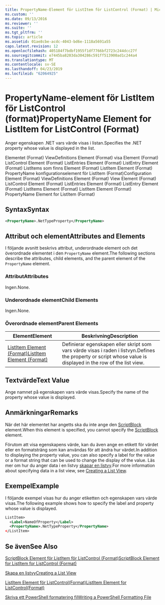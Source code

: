 ```yaml
---
title: PropertyName-Element för ListItem för ListControl (Format) | Microsoft Docs
ms.custom: ''
ms.date: 09/13/2016
ms.reviewer: ''
ms.suite: ''
ms.tgt_pltfrm: ''
ms.topic: article
ms.assetid: 01ae8cbe-acdc-4043-bd6e-1118a5691a55
caps.latest.revision: 12
ms.openlocfilehash: 405184f7bdbf1955f1df7766bf2723c244dcc27f
ms.sourcegitcommit: e7445ba8203da304286c591ff513900ad1c244a4
ms.translationtype: MT
ms.contentlocale: sv-SE
ms.lasthandoff: 04/23/2019
ms.locfileid: "62064925"
---
```

# <a name="propertyname-element-for-listitem-for-listcontrol-format"></a><span data-ttu-id="fa0e9-102">PropertyName-element för ListItem för ListControl (format)</span><span class="sxs-lookup"><span data-stu-id="fa0e9-102">PropertyName Element for ListItem for ListControl (Format)</span></span>

<span data-ttu-id="fa0e9-103">Anger egenskapen .NET vars värde visas i listan.</span><span class="sxs-lookup"><span data-stu-id="fa0e9-103">Specifies the .NET property whose value is displayed in the list.</span></span>

<span data-ttu-id="fa0e9-104">Elementet (Format) ViewDefinitions Element (Format) visa Element (Format) ListControl Element (Format) ListEntries Element (Format) ListEntry Element (Format) ListItems som finns Element (Format) ListItem Element (Format) PropertyName konfigurationselement för ListItem (Format)</span><span class="sxs-lookup"><span data-stu-id="fa0e9-104">Configuration Element (Format) ViewDefinitions Element (Format) View Element (Format) ListControl Element (Format) ListEntries Element (Format) ListEntry Element (Format) ListItems Element (Format) ListItem Element (Format) PropertyName Element for ListItem (Format)</span></span>

## <a name="syntax"></a><span data-ttu-id="fa0e9-105">Syntax</span><span class="sxs-lookup"><span data-stu-id="fa0e9-105">Syntax</span></span>

```xml
<PropertyName>.NetTypeProperty</PropertyName>
```

## <a name="attributes-and-elements"></a><span data-ttu-id="fa0e9-106">Attribut och element</span><span class="sxs-lookup"><span data-stu-id="fa0e9-106">Attributes and Elements</span></span>

<span data-ttu-id="fa0e9-107">I följande avsnitt beskrivs attribut, underordnade element och det överordnade elementet i den `PropertyName` element.</span><span class="sxs-lookup"><span data-stu-id="fa0e9-107">The following sections describe the attributes, child elements, and the parent element of the `PropertyName` element.</span></span>

### <a name="attributes"></a><span data-ttu-id="fa0e9-108">Attribut</span><span class="sxs-lookup"><span data-stu-id="fa0e9-108">Attributes</span></span>

<span data-ttu-id="fa0e9-109">Ingen.</span><span class="sxs-lookup"><span data-stu-id="fa0e9-109">None.</span></span>

### <a name="child-elements"></a><span data-ttu-id="fa0e9-110">Underordnade element</span><span class="sxs-lookup"><span data-stu-id="fa0e9-110">Child Elements</span></span>

<span data-ttu-id="fa0e9-111">Ingen.</span><span class="sxs-lookup"><span data-stu-id="fa0e9-111">None.</span></span>

### <a name="parent-elements"></a><span data-ttu-id="fa0e9-112">Överordnade element</span><span class="sxs-lookup"><span data-stu-id="fa0e9-112">Parent Elements</span></span>

|<span data-ttu-id="fa0e9-113">Element</span><span class="sxs-lookup"><span data-stu-id="fa0e9-113">Element</span></span>|<span data-ttu-id="fa0e9-114">Beskrivning</span><span class="sxs-lookup"><span data-stu-id="fa0e9-114">Description</span></span>|
|-------------|-----------------|
|[<span data-ttu-id="fa0e9-115">ListItem Element (Format)</span><span class="sxs-lookup"><span data-stu-id="fa0e9-115">ListItem Element (Format)</span></span>](./listitem-element-for-listitems-for-listcontrol-format.md)|<span data-ttu-id="fa0e9-116">Definierar egenskapen eller skript som vars värde visas i raden i listvyn.</span><span class="sxs-lookup"><span data-stu-id="fa0e9-116">Defines the property or script whose value is displayed in the row of the list view.</span></span>|

## <a name="text-value"></a><span data-ttu-id="fa0e9-117">Textvärde</span><span class="sxs-lookup"><span data-stu-id="fa0e9-117">Text Value</span></span>

<span data-ttu-id="fa0e9-118">Ange namnet på egenskapen vars värde visas.</span><span class="sxs-lookup"><span data-stu-id="fa0e9-118">Specify the name of the property whose value is displayed.</span></span>

## <a name="remarks"></a><span data-ttu-id="fa0e9-119">Anmärkningar</span><span class="sxs-lookup"><span data-stu-id="fa0e9-119">Remarks</span></span>

<span data-ttu-id="fa0e9-120">När det här elementet har angetts ska du inte ange den [ScriptBlock](./scriptblock-element-for-listitem-for-listcontrol-format.md) element.</span><span class="sxs-lookup"><span data-stu-id="fa0e9-120">When this element is specified, you cannot specify the [ScriptBlock](./scriptblock-element-for-listitem-for-listcontrol-format.md) element.</span></span>

<span data-ttu-id="fa0e9-121">Förutom att visa egenskapens värde, kan du även ange en etikett för värdet eller en formatsträng som kan användas för att ändra hur värdet.</span><span class="sxs-lookup"><span data-stu-id="fa0e9-121">In addition to displaying the property value, you can also specify a label for the value or a format string that can be used to change the display of the value.</span></span> <span data-ttu-id="fa0e9-122">Läs mer om hur du anger data i en listvy [skapar en listvy](./creating-a-list-view.md).</span><span class="sxs-lookup"><span data-stu-id="fa0e9-122">For more information about specifying data in a list view, see [Creating a List View](./creating-a-list-view.md).</span></span>

## <a name="example"></a><span data-ttu-id="fa0e9-123">Exempel</span><span class="sxs-lookup"><span data-stu-id="fa0e9-123">Example</span></span>

<span data-ttu-id="fa0e9-124">I följande exempel visas hur du anger etiketten och egenskapen vars värde visas.</span><span class="sxs-lookup"><span data-stu-id="fa0e9-124">The following example shows how to specify the label and property whose value is displayed.</span></span>

```xml
ListItem>
  <Label>NameOfProperty</Label>
  <PropertyName>.NetTypeProperty</PropertyName>
</ListItem>

```

## <a name="see-also"></a><span data-ttu-id="fa0e9-125">Se även</span><span class="sxs-lookup"><span data-stu-id="fa0e9-125">See Also</span></span>

[<span data-ttu-id="fa0e9-126">ScriptBlock Element för ListItem för ListControl (Format)</span><span class="sxs-lookup"><span data-stu-id="fa0e9-126">ScriptBlock Element for ListItem for ListControl (Format)</span></span>](./scriptblock-element-for-listitem-for-listcontrol-format.md)

[<span data-ttu-id="fa0e9-127">Skapa en listvy</span><span class="sxs-lookup"><span data-stu-id="fa0e9-127">Creating a List View</span></span>](./creating-a-list-view.md)

[<span data-ttu-id="fa0e9-128">ListItem Element för ListControl(Format)</span><span class="sxs-lookup"><span data-stu-id="fa0e9-128">ListItem Element for ListControl(Format)</span></span>](./listitem-element-for-listitems-for-listcontrol-format.md)

[<span data-ttu-id="fa0e9-129">Skriva ett PowerShell formatering fil</span><span class="sxs-lookup"><span data-stu-id="fa0e9-129">Writing a PowerShell Formatting File</span></span>](./writing-a-powershell-formatting-file.md)

